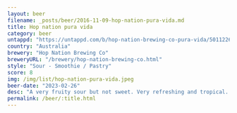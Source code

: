```yaml
---
layout: beer
filename: _posts/beer/2016-11-09-hop-nation-pura-vida.md
title: Hop nation pura vida
category: beer
untappd: "https://untappd.com/b/hop-nation-brewing-co-pura-vida/5011226"
country: "Australia"
brewery: "Hop Nation Brewing Co"
breweryURL: "/brewery/hop-nation-brewing-co.html"
style: "Sour - Smoothie / Pastry"
score: 8
img: /img/list/hop-nation-pura-vida.jpeg
beer-date: "2023-02-26"
desc: "A very fruity sour but not sweet. Very refreshing and tropical. Would go nicely on a beach. I went through this rather quick"
permalink: /beer/:title.html
---
```

